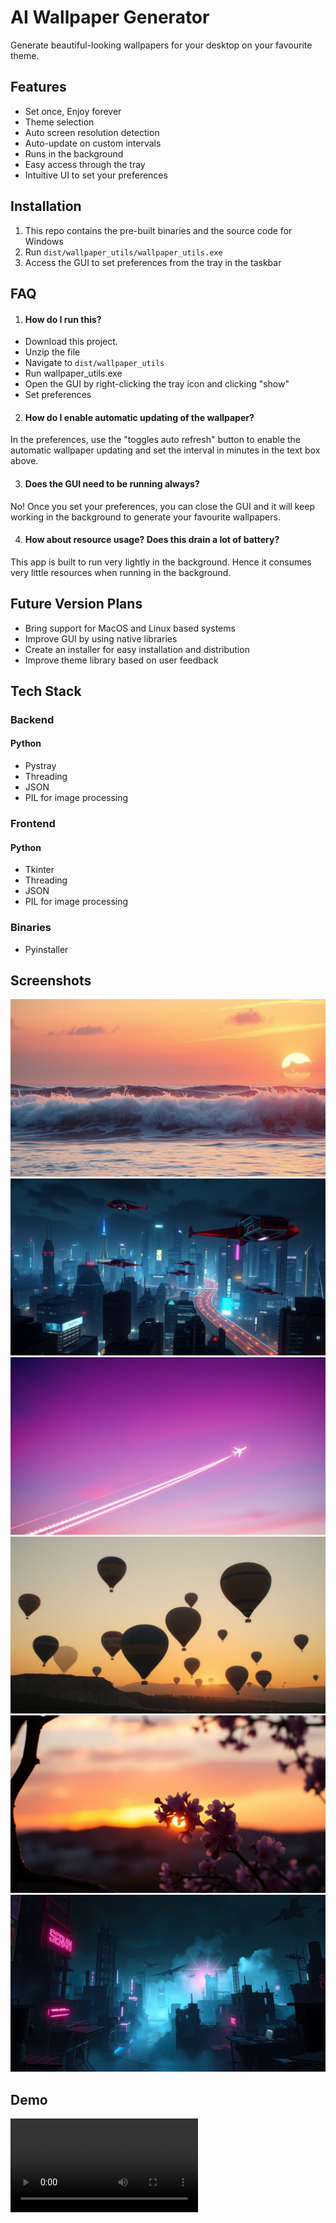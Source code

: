 
# AI Wallpaper Generator

Generate beautiful-looking wallpapers for your desktop on your favourite theme.

## Features

- Set once, Enjoy forever
- Theme selection
- Auto screen resolution detection
- Auto-update on custom intervals
- Runs in the background
- Easy access through the tray
- Intuitive UI to set your preferences


## Installation

1. This repo contains the pre-built binaries and the source code for Windows
2. Run ```dist/wallpaper_utils/wallpaper_utils.exe```
3. Access the GUI to set preferences from the tray in the taskbar

    
## FAQ

1. #### How do I run this?

- Download this project. 
- Unzip the file
- Navigate to ```dist/wallpaper_utils```
- Run wallpaper_utils.exe
- Open the GUI by right-clicking the tray icon and clicking "show"
- Set preferences

2. #### How do I enable automatic updating of the wallpaper?

In the preferences, use the "toggles auto refresh" button to enable the automatic wallpaper updating and set the interval in minutes in the text box above.

3. #### Does the GUI need to be running always?

No! Once you set your preferences, you can close the GUI and it will keep working in the background to generate your favourite wallpapers.

4. #### How about resource usage? Does this drain a lot of battery?

This app is built to run very lightly in the background. Hence it consumes very little resources when running in the background.




## Future Version Plans

- Bring support for MacOS and Linux based systems
- Improve GUI by using native libraries
- Create an installer for easy installation and distribution
- Improve theme library based on user feedback
## Tech Stack

### Backend
 #### Python
 - Pystray
 - Threading
 - JSON
 - PIL for image processing

### Frontend
 #### Python
 - Tkinter
 - Threading
 - JSON
 - PIL for image processing

### Binaries
- Pyinstaller

## Screenshots

![Sample Image](./screenshots/SampleImage1.jpg)
![Sample Image](./screenshots/SampleImage3.jpg)
![Sample Image](./screenshots/SampleImage4.jpg)
![Sample Image](./screenshots/SampleImage2.jpg)
![Sample Image](./screenshots/SampleImage5.jpg)
![Sample Image](./screenshots/SampleImage6.jpg)

## Demo

![Demo Video](./screenshots/AiDesktopWallpaperDemoFinal.mp4)


